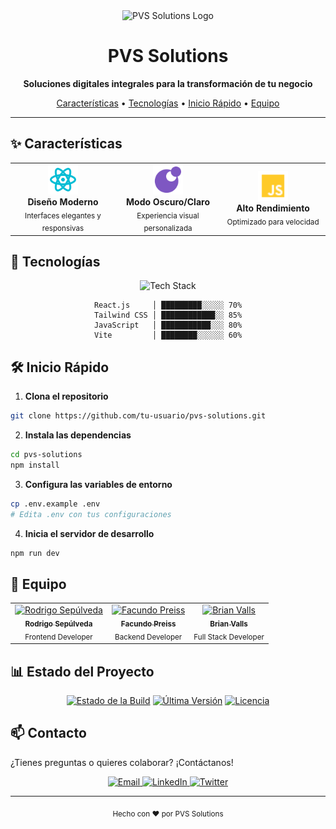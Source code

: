 <div align="center">
  <img src="ruta-a-tu-logo.png" alt="PVS Solutions Logo" width="200"/>
  
  # PVS Solutions

  <p>
    <strong>Soluciones digitales integrales para la transformación de tu negocio</strong>
  </p>

  <p>
    <a href="#características">Características</a> •
    <a href="#tecnologías">Tecnologías</a> •
    <a href="#inicio-rápido">Inicio Rápido</a> •
    <a href="#equipo">Equipo</a>
  </p>
</div>

---

## ✨ Características

<div align="center">
  <table>
    <tr>
      <td align="center" width="33%">
        <img src="https://raw.githubusercontent.com/PKief/vscode-material-icon-theme/main/icons/react.svg" width="48" height="48" alt="Diseño Moderno"/>
        <br />
        <b>Diseño Moderno</b>
        <br />
        <sub>Interfaces elegantes y responsivas</sub>
      </td>
      <td align="center" width="33%">
        <img src="https://raw.githubusercontent.com/PKief/vscode-material-icon-theme/main/icons/moon.svg" width="48" height="48" alt="Modo Oscuro"/>
        <br />
        <b>Modo Oscuro/Claro</b>
        <br />
        <sub>Experiencia visual personalizada</sub>
      </td>
      <td align="center" width="33%">
        <img src="https://raw.githubusercontent.com/PKief/vscode-material-icon-theme/main/icons/javascript.svg" width="48" height="48" alt="Rendimiento"/>
        <br />
        <b>Alto Rendimiento</b>
        <br />
        <sub>Optimizado para velocidad</sub>
      </td>
    </tr>
  </table>
</div>

## 🚀 Tecnologías

<div align="center">
  <img src="https://skillicons.dev/icons?i=react,tailwind,vite,js,git,github,vscode,figma" alt="Tech Stack" />
  
  ```text
  React.js     │ █████████░░░░░ 70%
  Tailwind CSS │ ████████████░░ 85%
  JavaScript   │ ███████████░░░ 80%
  Vite         │ ████████░░░░░░ 60%
  ```
</div>

## 🛠️ Inicio Rápido

1. **Clona el repositorio**
```bash
git clone https://github.com/tu-usuario/pvs-solutions.git
```

2. **Instala las dependencias**
```bash
cd pvs-solutions
npm install
```

3. **Configura las variables de entorno**
```bash
cp .env.example .env
# Edita .env con tus configuraciones
```

4. **Inicia el servidor de desarrollo**
```bash
npm run dev
```

## 👥 Equipo

<div align="center">
  <table>
    <tr>
      <td align="center">
        <a href="https://github.com/rodriisepulveda">
          <img src="https://avatar.iran.liara.run/public/33" width="100px;" alt="Rodrigo Sepúlveda"/>
          <br />
          <sub><b>Rodrigo Sepúlveda</b></sub>
        </a>
        <br />
        <sub>Frontend Developer</sub>
      </td>
      <td align="center">
        <a href="https://github.com/facupreiss">
          <img src="https://avatar.iran.liara.run/public/48" width="100px;" alt="Facundo Preiss"/>
          <br />
          <sub><b>Facundo Preiss</b></sub>
        </a>
        <br />
        <sub>Backend Developer</sub>
      </td>
      <td align="center">
        <a href="https://github.com/brianvalls">
          <img src="https://avatar.iran.liara.run/public/46" width="100px;" alt="Brian Valls"/>
          <br />
          <sub><b>Brian Valls</b></sub>
        </a>
        <br />
        <sub>Full Stack Developer</sub>
      </td>
    </tr>
  </table>
</div>

## 📊 Estado del Proyecto

<div align="center">

[![Estado de la Build](https://img.shields.io/github/workflow/status/tu-usuario/pvs-solutions/CI?style=for-the-badge)](https://github.com/tu-usuario/pvs-solutions/actions)
[![Última Versión](https://img.shields.io/github/v/release/tu-usuario/pvs-solutions?style=for-the-badge)](https://github.com/tu-usuario/pvs-solutions/releases)
[![Licencia](https://img.shields.io/github/license/tu-usuario/pvs-solutions?style=for-the-badge)](LICENSE)

</div>

## 📫 Contacto

¿Tienes preguntas o quieres colaborar? ¡Contáctanos!

<div align="center">
  <a href="mailto:contacto@pvs-solutions.com">
    <img src="https://img.shields.io/badge/Email-D14836?style=for-the-badge&logo=gmail&logoColor=white" alt="Email"/>
  </a>
  <a href="https://www.linkedin.com/company/pvs-solutions">
    <img src="https://img.shields.io/badge/LinkedIn-0077B5?style=for-the-badge&logo=linkedin&logoColor=white" alt="LinkedIn"/>
  </a>
  <a href="https://twitter.com/pvs_solutions">
    <img src="https://img.shields.io/badge/Twitter-1DA1F2?style=for-the-badge&logo=twitter&logoColor=white" alt="Twitter"/>
  </a>
</div>

---

<div align="center">
  <sub>Hecho con ❤️ por PVS Solutions</sub>
</div>
